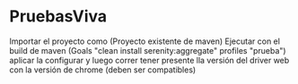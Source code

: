 # PruebasViva

Importar el proyecto como (Proyecto existente de maven)
Ejecutar con el build de maven   (Goals "clean install serenity:aggregate"   profiles "prueba")
aplicar la configurar y luego correr
tener presente lla versión del driver web con la versión de chrome (deben ser compatibles)
